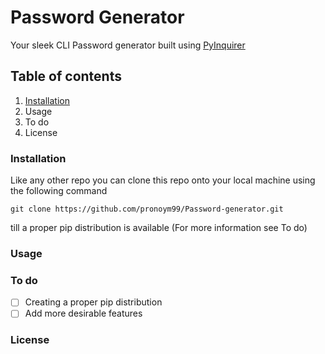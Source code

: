 # Password Generator
Your sleek CLI Password generator built using [PyInquirer](https://github.com/CITGuru/PyInquirer)

## Table of contents ##
1. [Installation](https://github.com/pronoym99/Password-generator#installation)
2. Usage
3. To do
4. License



### Installation ###

Like any other repo you can clone this repo onto your local machine using the following command
```
git clone https://github.com/pronoym99/Password-generator.git
```
till a proper pip distribution is available (For more information see To do)

### Usage ###

### To do ###

- [ ] Creating a proper pip distribution
- [ ] Add more desirable features

### License ###
